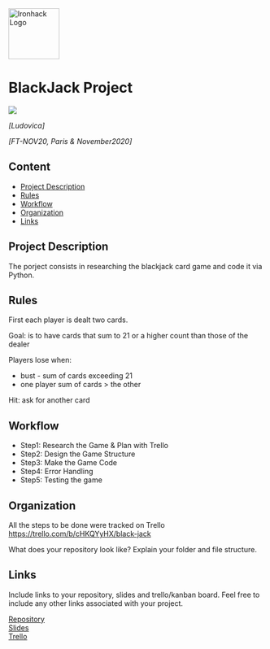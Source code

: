 <img src="https://bit.ly/2VnXWr2" alt="Ironhack Logo" width="100"/>

# BlackJack Project

![](https://upload.wikimedia.org/wikipedia/commons/thumb/e/ec/Blackjack_game_example.JPG/399px-Blackjack_game_example.JPG)

*[Ludovica]*

*[FT-NOV20, Paris & November2020]*

## Content
- [Project Description](#project-description)
- [Rules](#rules)
- [Workflow](#workflow)
- [Organization](#organization)
- [Links](#links)

## Project Description
The porject consists in researching the blackjack card game and code it via Python.
## Rules
First each player is dealt two cards. 

Goal: is to have cards that sum to 21 or a higher count than those of the dealer

Players lose when:
* bust - sum of cards exceeding 21
* one player sum of cards  > the
   other
   
Hit: ask for  another card 


## Workflow
- Step1: Research the Game & Plan with Trello 
- Step2: Design the Game Structure
- Step3: Make the Game Code
- Step4: Error Handling
- Step5: Testing the game

## Organization
All the steps to be done were tracked on Trello
https://trello.com/b/cHKQYyHX/black-jack


What does your repository look like? Explain your folder and file structure.

## Links
Include links to your repository, slides and trello/kanban board. Feel free to include any other links associated with your project. 

[Repository](https://github.com/ludovicads/data-ft-par-labs/tree/main/Projects/Week-1)  
[Slides](https://docs.google.com/presentation/d/1jyxPKXOjTPu8dM7cE8SK58oepwFHiTDYR1dkvtwmIqU/edit#slide=id.g442eb61d9d_0_0)  
[Trello](https://trello.com/b/cHKQYyHX/black-jack)  
